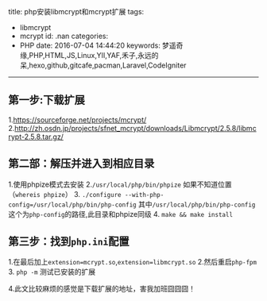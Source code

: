 title: php安装libmcrypt和mcrypt扩展
tags:
  - libmcrypt
  - mcrypt
id: .nan
categories:
  - PHP
date: 2016-07-04 14:44:20
keywords: 梦遥奇缘,PHP,HTML,JS,Linux,YII,YAF,禾子,永远的呆,hexo,github,gitcafe,pacman,Laravel,CodeIgniter
---
## 第一步:下载扩展
1.<https://sourceforge.net/projects/mcrypt/>
2.<http://zh.osdn.jp/projects/sfnet_mcrypt/downloads/Libmcrypt/2.5.8/libmcrypt-2.5.8.tar.gz/>
## 第二部：解压并进入到相应目录
1.使用phpize模式去安装
2.`/usr/local/php/bin/phpize`   如果不知道位置（`whereis phpize`）
3. `./configure --with-php-config=/usr/local/php/bin/php-config`   其中`/usr/local/php/bin/php-config`这个为`php-config`的路径,此目录和phpize同级
4. `make && make install`
## 第三步：找到`php.ini`配置
1.在最后加上`extension=mcrypt.so`,`extension=libmcrypt.so`
2.然后重启`php-fpm`
3. `php -m` 测试已安装的扩展

4.此文比较麻烦的感觉是下载扩展的地址，害我加班囧囧囧！
